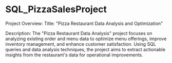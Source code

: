 # SQL_PizzaSalesProject

Project Overview:
Title: "Pizza Restaurant Data Analysis and Optimization"

Description:
The "Pizza Restaurant Data Analysis" project focuses on analyzing existing order and menu data to optimize menu offerings, improve inventory management, and enhance customer satisfaction. Using SQL queries and data analysis techniques, the project aims to extract actionable insights from the restaurant's data for operational improvements.
